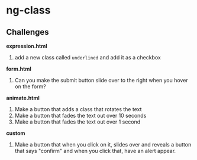 # ng-class

## Challenges

**expression.html**

1. add a new class called `underlined` and add it as a checkbox 

**form.html**

1. Can you make the submit button slide over to the right when you hover on the form?

**animate.html**

1. Make a button that adds a class that rotates the text
1. Make a button that fades the text out over 10 seconds
1. Make a button that fades the text out over 1 second

**custom**

1. Make a button that when you click on it, slides over and reveals a button that says "confirm" and when you click that, have an alert appear.